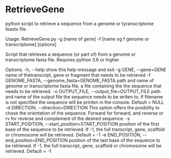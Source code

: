 # RetrieveGene
python script to retrieve a sequence from a genome or tyranscriptome  feasts file.

Usage: RetrieveGene.py -g [name of gene] -f [name og f genome or transcriptome] [options]

Script that retrieves a sequence (or part of) from a genome or transcriptome
fasta file. Requires python 3.6 or higher

Options:
  -h, --help            show this help message and exit
  -g GENE, --gene=GENE  name of thetranscript, gene or fragment that needs to
                        be retrieved
  -f GENOME_FASTA, --genome_fasta=GENOME_FASTA
                        path and name of genome or transcriptome fasta file, a
                        file containing the the sequence that needs to be
                        retrieved.
  -o OUTPUT_FILE, --output_file=OUTPUT_FILE
                        path and name of the output file the sequence needs to
                        be writen to. If filename is not specified the
                        sequence will be printen in the console. Default =
                        NULL
  -d DIRECTION, --direction=DIRECTION
                        This option offers the posibility to chose the
                        orientation of the sequence. Forward for forward, and
                        reverse or rv for reverse and complement of the
                        desired sequence.
  -s START_POSITION, --start_position=START_POSITION
                        position of the first base of the sequence to be
                        retrieved. If -1, the full transcript, gene, scaffold
                        or chromosome will be retrieved. Default = -1
  -e END_POSITION, --end_position=END_POSITION
                        position of the last base of the sequence to be
                        retrieved. If -1, the full transcript, gene, scaffold
                        or chromosome will be retrieved. Default = -1
